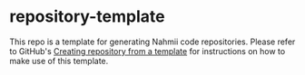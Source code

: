 # repository-template

This repo is a template for generating Nahmii code repositories. Please refer to GitHub's [Creating repository from a template](https://docs.github.com/en/repositories/creating-and-managing-repositories/creating-a-repository-from-a-template) for instructions on how to make use of this template.
